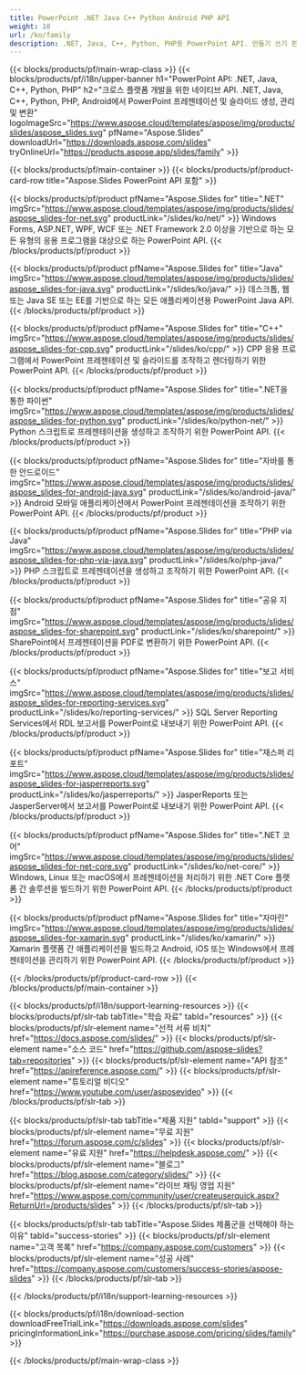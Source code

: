 ```yaml
---
title: PowerPoint .NET Java C++ Python Android PHP API
weight: 10
url: /ko/family
description: .NET, Java, C++, Python, PHP용 PowerPoint API. 만들기 쓰기 편집 렌더링 인쇄 PowerPoint PPT, PPTX, ODP를 만듭니다. SSRS 및 JasperReports에서 슬라이드 내보내기
---
```


{{< blocks/products/pf/main-wrap-class >}}
{{< blocks/products/pf/i18n/upper-banner h1="PowerPoint API: .NET, Java, C++, Python, PHP" h2="크로스 플랫폼 개발을 위한 네이티브 API. .NET, Java, C++, Python, PHP, Android에서 PowerPoint 프레젠테이션 및 슬라이드 생성, 관리 및 변환" logoImageSrc="https://www.aspose.cloud/templates/aspose/img/products/slides/aspose_slides.svg" pfName="Aspose.Slides" downloadUrl="https://downloads.aspose.com/slides" tryOnlineUrl="https://products.aspose.app/slides/family" >}}

{{< blocks/products/pf/main-container >}}
{{< blocks/products/pf/product-card-row title="Aspose.Slides PowerPoint API 포함" >}}

{{< blocks/products/pf/product pfName="Aspose.Slides for" title=".NET" imgSrc="https://www.aspose.cloud/templates/aspose/img/products/slides/aspose_slides-for-net.svg" productLink="/slides/ko/net/" >}}
Windows Forms, ASP.NET, WPF, WCF 또는 .NET Framework 2.0 이상을 기반으로 하는 모든 유형의 응용 프로그램을 대상으로 하는 PowerPoint API.
{{< /blocks/products/pf/product >}}

{{< blocks/products/pf/product pfName="Aspose.Slides for" title="Java" imgSrc="https://www.aspose.cloud/templates/aspose/img/products/slides/aspose_slides-for-java.svg" productLink="/slides/ko/java/" >}}
데스크톱, 웹 또는 Java SE 또는 EE를 기반으로 하는 모든 애플리케이션용 PowerPoint Java API.
{{< /blocks/products/pf/product >}}

{{< blocks/products/pf/product pfName="Aspose.Slides for" title="C++" imgSrc="https://www.aspose.cloud/templates/aspose/img/products/slides/aspose_slides-for-cpp.svg" productLink="/slides/ko/cpp/" >}}
CPP 응용 프로그램에서 PowerPoint 프레젠테이션 및 슬라이드를 조작하고 렌더링하기 위한 PowerPoint API.
{{< /blocks/products/pf/product >}}

{{< blocks/products/pf/product pfName="Aspose.Slides for" title=".NET을 통한 파이썬" imgSrc="https://www.aspose.cloud/templates/aspose/img/products/slides/aspose_slides-for-python.svg" productLink="/slides/ko/python-net/" >}}
Python 스크립트로 프레젠테이션을 생성하고 조작하기 위한 PowerPoint API.
{{< /blocks/products/pf/product >}}

{{< blocks/products/pf/product pfName="Aspose.Slides for" title="자바를 통한 안드로이드" imgSrc="https://www.aspose.cloud/templates/aspose/img/products/slides/aspose_slides-for-android-java.svg" productLink="/slides/ko/android-java/" >}}
Android 모바일 애플리케이션에서 PowerPoint 프레젠테이션을 조작하기 위한 PowerPoint API.
{{< /blocks/products/pf/product >}}

{{< blocks/products/pf/product pfName="Aspose.Slides for" title="PHP via Java" imgSrc="https://www.aspose.cloud/templates/aspose/img/products/slides/aspose_slides-for-php-via-java.svg" productLink="/slides/ko/php-java/" >}}
PHP 스크립트로 프레젠테이션을 생성하고 조작하기 위한 PowerPoint API.
{{< /blocks/products/pf/product >}}

{{< blocks/products/pf/product pfName="Aspose.Slides for" title="공유 지점" imgSrc="https://www.aspose.cloud/templates/aspose/img/products/slides/aspose_slides-for-sharepoint.svg" productLink="/slides/ko/sharepoint/" >}}
SharePoint에서 프레젠테이션을 PDF로 변환하기 위한 PowerPoint API.
{{< /blocks/products/pf/product >}}

{{< blocks/products/pf/product pfName="Aspose.Slides for" title="보고 서비스" imgSrc="https://www.aspose.cloud/templates/aspose/img/products/slides/aspose_slides-for-reporting-services.svg" productLink="/slides/ko/reporting-services/" >}}
SQL Server Reporting Services에서 RDL 보고서를 PowerPoint로 내보내기 위한 PowerPoint API.
{{< /blocks/products/pf/product >}}

{{< blocks/products/pf/product pfName="Aspose.Slides for" title="재스퍼 리포트" imgSrc="https://www.aspose.cloud/templates/aspose/img/products/slides/aspose_slides-for-jasperreports.svg" productLink="/slides/ko/jasperreports/" >}}
JasperReports 또는 JasperServer에서 보고서를 PowerPoint로 내보내기 위한 PowerPoint API.
{{< /blocks/products/pf/product >}}

{{< blocks/products/pf/product pfName="Aspose.Slides for" title=".NET 코어" imgSrc="https://www.aspose.cloud/templates/aspose/img/products/slides/aspose_slides-for-net-core.svg" productLink="/slides/ko/net-core/" >}}
Windows, Linux 또는 macOS에서 프레젠테이션을 처리하기 위한 .NET Core 플랫폼 간 솔루션을 빌드하기 위한 PowerPoint API.
{{< /blocks/products/pf/product >}}

{{< blocks/products/pf/product pfName="Aspose.Slides for" title="자마린" imgSrc="https://www.aspose.cloud/templates/aspose/img/products/slides/aspose_slides-for-xamarin.svg" productLink="/slides/ko/xamarin/" >}}
Xamarin 플랫폼 간 애플리케이션을 빌드하고 Android, iOS 또는 Windows에서 프레젠테이션을 관리하기 위한 PowerPoint API.
{{< /blocks/products/pf/product >}}

{{< /blocks/products/pf/product-card-row >}}
{{< /blocks/products/pf/main-container >}}

{{< blocks/products/pf/i18n/support-learning-resources >}}
{{< blocks/products/pf/slr-tab tabTitle="학습 자료" tabId="resources" >}}
{{< blocks/products/pf/slr-element name="선적 서류 비치" href="https://docs.aspose.com/slides/" >}}
{{< blocks/products/pf/slr-element name="소스 코드" href="https://github.com/aspose-slides?tab=repositories" >}}
{{< blocks/products/pf/slr-element name="API 참조" href="https://apireference.aspose.com/" >}}
{{< blocks/products/pf/slr-element name="튜토리얼 비디오" href="https://www.youtube.com/user/asposevideo" >}}
{{< /blocks/products/pf/slr-tab >}}

{{< blocks/products/pf/slr-tab tabTitle="제품 지원" tabId="support" >}}
{{< blocks/products/pf/slr-element name="무료 지원" href="https://forum.aspose.com/c/slides" >}}
{{< blocks/products/pf/slr-element name="유료 지원" href="https://helpdesk.aspose.com/" >}}
{{< blocks/products/pf/slr-element name="블로그" href="https://blog.aspose.com/category/slides/" >}}
{{< blocks/products/pf/slr-element name="라이브 채팅 영업 지원" href="https://www.aspose.com/community/user/createuserquick.aspx?ReturnUrl=/products/slides" >}}
{{< /blocks/products/pf/slr-tab >}}

{{< blocks/products/pf/slr-tab tabTitle="Aspose.Slides 제품군을 선택해야 하는 이유" tabId="success-stories" >}}
{{< blocks/products/pf/slr-element name="고객 목록" href="https://company.aspose.com/customers" >}}
{{< blocks/products/pf/slr-element name="성공 사례" href="https://company.aspose.com/customers/success-stories/aspose-slides" >}}
{{< /blocks/products/pf/slr-tab >}}

{{< /blocks/products/pf/i18n/support-learning-resources >}}

{{< blocks/products/pf/i18n/download-section downloadFreeTrialLink="https://downloads.aspose.com/slides" pricingInformationLink="https://purchase.aspose.com/pricing/slides/family" >}}

{{< /blocks/products/pf/main-wrap-class >}}